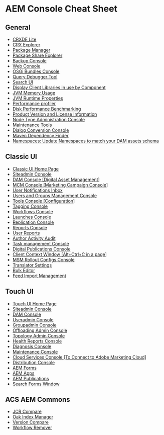 AEM Console Cheat Sheet
=========

General
---------
* [CRXDE Lite](http://localhost:4502/crx/de/index.jsp)
* [CRX Explorer](http://localhost:4502/crx/explorer/index.jsp)
* [Package Manager](http://localhost:4502/crx/packmgr.html)
* [Package Share Explorer](http://localhost:4502/crx/packageshare/)
* [Backup Console](http://localhost:4502/libs/granite/backup/content/admin.html)
* [Web Console](http://localhost:4502/system/console/configMgr)
* [OSGi Bundles Console](http://localhost:4502/system/console/bundles)
* [Query Debugger Tool](http://localhost:4502/libs/cq/search/content/querydebug.html)
* [Search UI](http://localhost:4502/crx/explorer/ui/search.jsp?Path=&amp;Query=)
* [Display Client Libraries in use by Component](http://localhost:4502/libs/granite/ui/content/dumplibs.html)
* [JVM Memory Usage](http://localhost:4502/system/console/memoryusage)
* [JVM Runtime Properties](http://localhost:4502/system/console/jmx/java.lang%3Atype%3DRuntime)
* [Performance profiler](http://localhost:4502/system/console/profiler)
* [Disk Performance Benchmarking](http://localhost:4502/system/console/diskbenchmark)
* [Product Version and License Information](http://localhost:4502/system/console/productinfo)
* [Node Type Administration Console](http://localhost:4502/crx/explorer/nodetypes/index.jsp)
* [Maintenance Tools](http://localhost:4502/system/console/jmx/com.adobe.granite%3Atype%3DRepository)
* [Dialog Conversion Console](http://localhost:4502/libs/cq/dialogconversion/content/console.html)
* [Maven Dependency Finder](http://localhost:4502/system/console/depfinder)
* [Namespaces: Update Namespaces to match your DAM assets schema](http://localhost:4502/crx/explorer/ui/namespace_editor.jsp)

Classic UI
---------

* [Classic UI Home Page](http://localhost:4502/libs/cq/core/content/welcome.html])
* [Siteadmin Console](http://localhost:4502/siteadmin)
* [DAM Console [Digital Asset Management]](http://localhost:4502/damadmin)
* [MCM Console [Marketing Campaign Console]](http://localhost:4502/mcmadmin#/content/dashboard)
* [User Notifications Inbox](http://localhost:4502/inbox)
* [Users and Groups Management Console](http://localhost:4502/useradmin)
* [Tools Console [Configuration]](http://localhost:4502/miscadmin)
* [Tagging Console](http://localhost:4502/tagging)
* [Workflows Console](http://localhost:4502/libs/cq/workflow/content/console.html)
* [Launches Console](http://localhost:4502/libs/launches/content/admin.html)
* [Replication Console](http://localhost:4502/etc/replication.html)
* [Reports Console](http://localhost:4502/miscadmin#/etc/reports)
* [User Reports](http://localhost:4502/etc/reports/userreport.html)
* [Author Activity Audit](http://localhost:4502/etc/reports/auditreport.html)
* [Task management Console](http://localhost:4502/libs/cq/taskmanagement/content/taskmanager.html#/tasks)
* [Digital Publications Console](http://localhost:4502/publishingadmin)
* [Client Context Window [Alt+Ctrl+C in a page]](http://localhost:4502/etc/clientcontext/default/content.html)
* [MSM Rollout Configs Console](http://localhost:4502/miscadmin#/etc/msm/rolloutconfigs)
* [Translator Settings](http://localhost:4502/libs/cq/i18n/translator.html)
* [Bulk Editor](http://localhost:4502/etc/importers/bulkeditor.html)
* [Feed Import Management](http://localhost:4502/miscadmin#/etc/importers)

Touch UI
---------

* [Touch UI Home Page](http://localhost:4502/projects.html)
* [Siteadmin Console](http://localhost:4502/sites.html/content)
* [DAM Console](http://localhost:4502/assets.html/content/dam)
* [Useradmin Console](http://localhost:4502/libs/granite/security/content/useradmin.html)
* [Groupadmin Console](http://localhost:4502/libs/granite/security/content/groupadmin.html)
* [Offloading Admin Console](http://localhost:4502/libs/granite/offloading/content/view.html)
* [Topology Admin Console](http://localhost:4502/libs/granite/topology/content/view.html)
* [Health Reports Console](http://localhost:4502/libs/granite/operations/content/healthreports.html)
* [Diagnosis Console](http://localhost:4502/libs/granite/operations/content/diagnosis.html)
* [Maintenance Console](http://localhost:4502/libs/granite/operations/content/maintenance.html)
* [Cloud Services Console [To Connect to Adobe Marketing Cloud]](http://localhost:4502/etc/cloudservices.html)
* [Distribution Console](http://localhost:4502/libs/granite/distribution/content/distribution.html)
* [AEM Forms](http://localhost:4502/aem/forms.html/content/dam/formsanddocuments)
* [AEM Apps](http://localhost:4502/aem/apps.html/content/phonegap)
* [AEM Publications](http://localhost:4502/aem/publications.html/content/publications)
* [Search Forms Window](http://localhost:4502/libs/cq/core/content/tools/customsearch/searchfacetformlister.html)

ACS AEM Commons
---------

* [JCR Compare](http://localhost:4502/etc/acs-commons/jcr-compare.html)
* [Oak Index Manager](http://localhost:4502/etc/acs-commons/oak-index-manager.html)
* [Version Compare](http://localhost:4502/etc/acs-commons/version-compare.html)
* [Workflow Remover](http://localhost:4502/etc/acs-commons/workflow-remover.html)

